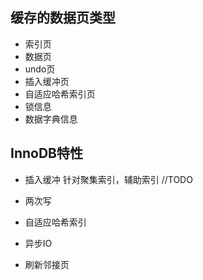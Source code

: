 ## 缓存的数据页类型

- 索引页
- 数据页
- undo页
- 插入缓冲页
- 自适应哈希索引页
- 锁信息
- 数据字典信息

## InnoDB特性
- 插入缓冲
针对聚集索引，辅助索引 //TODO

- 两次写

- 自适应哈希索引

- 异步IO

- 刷新邻接页


